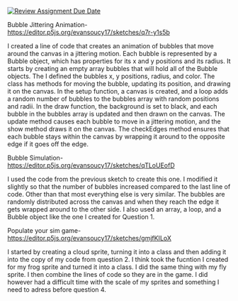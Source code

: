 [![Review Assignment Due Date](https://classroom.github.com/assets/deadline-readme-button-24ddc0f5d75046c5622901739e7c5dd533143b0c8e959d652212380cedb1ea36.svg)](https://classroom.github.com/a/pJv4oXRo)



Bubble Jittering Animation- https://editor.p5js.org/evansoucy17/sketches/q7r-y1s5b

I created a line of code that creates an animation of bubbles that move around the canvas in a jittering motion. Each bubble is represented by a Bubble object, which has properties for its x and y positions and its radius. It starts by creating an empty array bubbles that will hold all of the Bubble objects. The I defined the bubbles x, y positions, radius, and color. The class has methods for moving the bubble, updating its position, and drawing it on the canvas. In the setup function, a canvas is created, and a loop adds a random number of bubbles to the bubbles array with random positions and radii.
In the draw function, the background is set to black, and each bubble in the bubbles array is updated and then drawn on the canvas. The update method causes each bubble to move in a jittering motion, and the show method draws it on the canvas. The checkEdges method ensures that each bubble stays within the canvas by wrapping it around to the opposite edge if it goes off the edge.


Bubble Simulation- https://editor.p5js.org/evansoucy17/sketches/qTLoUEofD

I used the code from the previous sketch to create this one. I modified it slightly so that the number of bubbles increased compared to the last line of code. Other than that most everything else is very similar. The bubbles are randomly distributed across the canvas and when they reach the edge it gets wrapped around to the other side. I also used an array, a loop, and a Bubble object like the one I created for Question 1.


 Populate your sim game- https://editor.p5js.org/evansoucy17/sketches/gmjfKILoX
 
 I started by creating a cloud sprite, turning it into a class and then adding it into the copy of my code from question 2. I think took the fucntion I created for my frog sprite and turned it into a class. I did the same thing with my fly sprite. I then combine the lines of code so they are in the game. I did however had a difficult time with the scale of my sprites and something I need to adress before question 4. 
